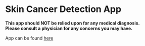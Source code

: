 # Skin Cancer Detection App
**This app should NOT be relied upon for any medical diagnosis.**   
**Please consult a physician for any concerns you may have.**
  
App can be found [here]('https://detect-skin-cancer.herokuapp.com/')